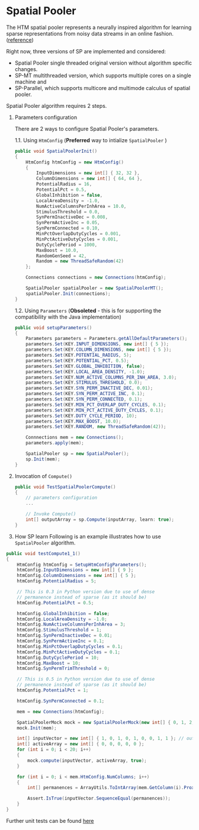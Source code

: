 # Spatial Pooler

The HTM spatial pooler represents a neurally inspired algorithm for learning sparse representations from noisy data streams in an online fashion. ([reference](https://www.frontiersin.org/articles/10.3389/fncom.2017.00111/full))

Right now, three versions of SP are implemented and considered:

- Spatial Pooler single threaded original version without algorithm specific changes.
- SP-MT multithreaded version, which supports multiple cores on a single machine and
- SP-Parallel, which supports multicore and multimode calculus of spatial pooler.

Spatial Pooler algorithm requires 2 steps.

1. Parameters configuration

   There are 2 ways to configure Spatial Pooler's parameters.

   1.1. Using `HtmConfig` (**Preferred** way to intialize `SpatialPooler` )

   ```csharp
   public void SpatialPoolerInit()
   {
       HtmConfig htmConfig = new HtmConfig()
       {
           InputDimensions = new int[] { 32, 32 },
           ColumnDimensions = new int[] { 64, 64 },
           PotentialRadius = 16,
           PotentialPct = 0.5,
           GlobalInhibition = false,
           LocalAreaDensity = -1.0,
           NumActiveColumnsPerInhArea = 10.0,
           StimulusThreshold = 0.0,
           SynPermInactiveDec = 0.008,
           SynPermActiveInc = 0.05,
           SynPermConnected = 0.10,
           MinPctOverlapDutyCycles = 0.001,
           MinPctActiveDutyCycles = 0.001,
           DutyCyclePeriod = 1000,
           MaxBoost = 10.0,
           RandomGenSeed = 42,
           Random = new ThreadSafeRandom(42)
       };

       Connections connections = new Connections(htmConfig);

       SpatialPooler spatialPooler = new SpatialPoolerMT();
       spatialPooler.Init(connections);
   }
   ```

   1.2. Using `Parameters` (**Obsoleted** - this is for supporting the compatibility with the Java implementation)

   ```csharp
   public void setupParameters()
   {
       Parameters parameters = Parameters.getAllDefaultParameters();
       parameters.Set(KEY.INPUT_DIMENSIONS, new int[] { 5 });
       parameters.Set(KEY.COLUMN_DIMENSIONS, new int[] { 5 });
       parameters.Set(KEY.POTENTIAL_RADIUS, 5);
       parameters.Set(KEY.POTENTIAL_PCT, 0.5);
       parameters.Set(KEY.GLOBAL_INHIBITION, false);
       parameters.Set(KEY.LOCAL_AREA_DENSITY, -1.0);
       parameters.Set(KEY.NUM_ACTIVE_COLUMNS_PER_INH_AREA, 3.0);
       parameters.Set(KEY.STIMULUS_THRESHOLD, 0.0);
       parameters.Set(KEY.SYN_PERM_INACTIVE_DEC, 0.01);
       parameters.Set(KEY.SYN_PERM_ACTIVE_INC, 0.1);
       parameters.Set(KEY.SYN_PERM_CONNECTED, 0.1);
       parameters.Set(KEY.MIN_PCT_OVERLAP_DUTY_CYCLES, 0.1);
       parameters.Set(KEY.MIN_PCT_ACTIVE_DUTY_CYCLES, 0.1);
       parameters.Set(KEY.DUTY_CYCLE_PERIOD, 10);
       parameters.Set(KEY.MAX_BOOST, 10.0);
       parameters.Set(KEY.RANDOM, new ThreadSafeRandom(42));

       Connnections mem = new Connections();
       parameters.apply(mem);

       SpatialPooler sp = new SpatialPooler();
       sp.Init(mem);
   }

   ```

2. Invocation of `Compute()`

   ```csharp
   public void TestSpatialPoolerCompute()
   {
       // parameters configuration
       ...

       // Invoke Compute()
       int[] outputArray = sp.Compute(inputArray, learn: true);
   }
   ```

3. How SP learn
 Following is an example illustrates how to use `SpatialPooler` algorithm.

```csharp
public void testCompute1_1()
{
    HtmConfig htmConfig = SetupHtmConfigParameters();
    htmConfig.InputDimensions = new int[] { 9 };
    htmConfig.ColumnDimensions = new int[] { 5 };
    htmConfig.PotentialRadius = 5;

    // This is 0.3 in Python version due to use of dense
    // permanence instead of sparse (as it should be)
    htmConfig.PotentialPct = 0.5;

    htmConfig.GlobalInhibition = false;
    htmConfig.LocalAreaDensity = -1.0;
    htmConfig.NumActiveColumnsPerInhArea = 3;
    htmConfig.StimulusThreshold = 1;
    htmConfig.SynPermInactiveDec = 0.01;
    htmConfig.SynPermActiveInc = 0.1;
    htmConfig.MinPctOverlapDutyCycles = 0.1;
    htmConfig.MinPctActiveDutyCycles = 0.1;
    htmConfig.DutyCyclePeriod = 10;
    htmConfig.MaxBoost = 10;
    htmConfig.SynPermTrimThreshold = 0;

    // This is 0.5 in Python version due to use of dense
    // permanence instead of sparse (as it should be)
    htmConfig.PotentialPct = 1;

    htmConfig.SynPermConnected = 0.1;

    mem = new Connections(htmConfig);

    SpatialPoolerMock mock = new SpatialPoolerMock(new int[] { 0, 1, 2, 3, 4 });
    mock.Init(mem);

    int[] inputVector = new int[] { 1, 0, 1, 0, 1, 0, 0, 1, 1 }; // output of encoder
    int[] activeArray = new int[] { 0, 0, 0, 0, 0 };
    for (int i = 0; i < 20; i++)
    {
        mock.compute(inputVector, activeArray, true);
    }

    for (int i = 0; i < mem.HtmConfig.NumColumns; i++)
    {
        int[] permanences = ArrayUtils.ToIntArray(mem.GetColumn(i).ProximalDendrite.RFPool.GetDensePermanences(mem.HtmConfig.NumInputs));

        Assert.IsTrue(inputVector.SequenceEqual(permanences));
    }
}
```
Further unit tests can be found [here](../UnitTestsProject/SpatialPoolerTests.cs)